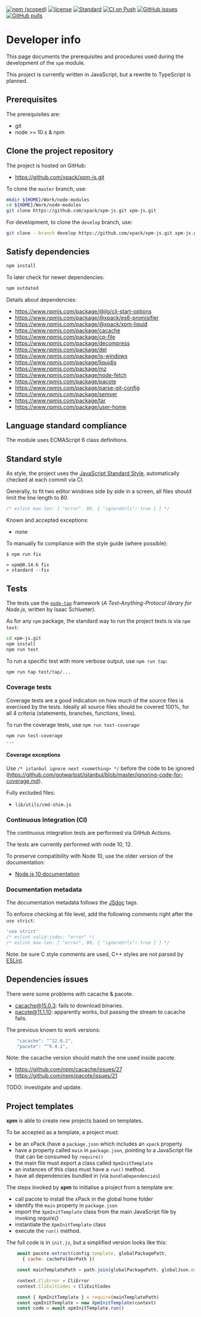[![npm (scoped)](https://img.shields.io/npm/v/xpm.svg)](https://www.npmjs.com/package/xpm/)
[![license](https://img.shields.io/github/license/xpack/xpm-js.svg)](https://github.com/xpack/xpm-js/blob/master/LICENSE)
[![Standard](https://img.shields.io/badge/code_style-standard-brightgreen.svg)](https://standardjs.com/)
[![CI on Push](https://github.com/xpack/xpm-js/actions/workflows/node-ci.yml/badge.svg)](https://github.com/xpack/xpm-js/actions/)
[![GitHub issues](https://img.shields.io/github/issues/xpack/xpm-js.svg)](https://github.com/xpack/xpm-js/issues/)
[![GitHub pulls](https://img.shields.io/github/issues-pr/xpack/xpm-js.svg)](https://github.com/xpack/xpm-js/pulls/)

# Developer info

This page documents the prerequisites and procedures used during the
development of the `xpm` module.

This project is currently written in JavaScript, but a rewrite to
TypeScript is planned.

## Prerequisites

The prerequisites are:

- git
- node >= 10.x & npm

## Clone the project repository

The project is hosted on GitHub:

- <https://github.com/xpack/xpm-js.git>

To clone the `master` branch, use:

```sh
mkdir ${HOME}/Work/node-modules
cd ${HOME}/Work/node-modules
git clone https://github.com/xpack/xpm-js.git xpm-js.git
```

For development, to clone the `develop` branch, use:

```sh
git clone --branch develop https://github.com/xpack/xpm-js.git xpm-js.git
```

## Satisfy dependencies

```sh
npm install
```

To later check for newer dependencies:

```sh
npm outdated
```

Details about dependencies:

- <https://www.npmjs.com/package/@ilg/cli-start-options>
- <https://www.npmjs.com/package/@xpack/es6-promisifier>
- <https://www.npmjs.com/package/@xpack/xpm-liquid>
- <https://www.npmjs.com/package/cacache>
- <https://www.npmjs.com/package/cp-file>
- <https://www.npmjs.com/package/decompress>
- <https://www.npmjs.com/package/del>
- <https://www.npmjs.com/package/is-windows>
- <https://www.npmjs.com/package/liquidjs>
- <https://www.npmjs.com/package/mz>
- <https://www.npmjs.com/package/node-fetch>
- <https://www.npmjs.com/package/pacote>
- <https://www.npmjs.com/package/parse-git-config>
- <https://www.npmjs.com/package/semver>
- <https://www.npmjs.com/package/tar>
- <https://www.npmjs.com/package/user-home>

## Language standard compliance

The module uses ECMAScript 6 class definitions.

## Standard style

As style, the project uses the
[JavaScript Standard Style](https://standardjs.com/),
automatically checked at each commit via CI.

Generally, to fit two editor windows side by side in a screen,
all files should limit the line length to 80.

```js
/* eslint max-len: [ "error", 80, { "ignoreUrls": true } ] */
```

Known and accepted exceptions:

- none

To manually fix compliance with the style guide (where possible):

```console
$ npm run fix

> xpm@0.14.6 fix
> standard --fix
```

## Tests

The tests use the [`node-tap`](http://www.node-tap.org) framework
(_A Test-Anything-Protocol library for Node.js_, written by Isaac Schlueter).

As for any `npm` package, the standard way to run the project tests is
via `npm test`:

```sh
cd xpm-js.git
npm install
npm run test
```

To run a specific test with more verbose output, use `npm run tap`:

```sh
npm run tap test/tap/...
```

### Coverage tests

Coverage tests are a good indication on how much of the source files is
exercised by the tests. Ideally all source files should be covered 100%,
for all 4 criteria (statements, branches, functions, lines).

To run the coverage tests, use `npm run test-coverage`:

```sh
npm run test-coverage
...
```

#### Coverage exceptions

Use `/* istanbul ignore next <something> */` before the code to be ignored
(<https://github.com/gotwarlost/istanbul/blob/master/ignoring-code-for-coverage.md>).

Fully excluded files:

- `lib/utils/cmd-shim.js`

### Continuous Integration (CI)

The continuous integration tests are performed via
GitHub Actions.

The tests are currently performed with node 10, 12.

To preserve compatibility with Node 10, use the older
version of the documentation:

- [Node.js 10 documentation](https://nodejs.org/docs/latest-v10.x/api/)

### Documentation metadata

The documentation metadata follows the [JSdoc](http://usejsdoc.org) tags.

To enforce checking at file level, add the following comments right after
the `use strict`:

```js
'use strict'
/* eslint valid-jsdoc: "error" */
/* eslint max-len: [ "error", 80, { "ignoreUrls": true } ] */
```

Note: be sure C style comments are used, C++ styles are not parsed by
[ESLint](http://eslint.org).

## Dependencies issues

There were some problems with cacache & pacote.

- cacache@15.0.3: fails to download binaries.
- pacote@11.1.10: apparently works, but passing the stream to cacache fails.

The previous known to work versions:

```js
    "cacache": "^12.0.2",
    "pacote": "^9.4.1",
```

Note: the cacache version should match the one used inside pacote.

- <https://github.com/npm/cacache/issues/27>
- <https://github.com/npm/pacote/issues/21>

TODO: investigate and update.

## Project templates

**xpm** is able to create new projects based on templates.

To be accepted as a template, a project must:

- be an xPack (have a `package.json` which includes an `xpack` property
- have a property called `main` in `package.json`, pointing to a JavaScript
  file that can be consumed by `require()`
- the main file must export a class called `XpmInitTemplate`
- an instances of this class must have a `run()` method.
- have all dependencies bundled in (via `bundleDependencies`)

The steps invoked by **xpm** to initialise a project from a template are:

- call pacote to install the xPack in the global home folder
- identify the `main` property in `package.json`
- import the `XpmInitTemplate` class from the main JavaScript file by
  invoking _require()_
- instantiate the `XpmInitTemplate` class
- execute the `run()` method.

The full code is in `init.js`, but a simplified version looks like this:

```js
    await pacote.extract(config.template, globalPackagePath,
      { cache: cacheFolderPath })

    const mainTemplatePath = path.join(globalPackagePath, globalJson.main)

    context.CliError = CliError
    context.CliExitCodes = CliExitCodes

    const { XpmInitTemplate } = require(mainTemplatePath)
    const xpmInitTemplate = new XpmInitTemplate(context)
    const code = await xpmInitTemplate.run()
```
